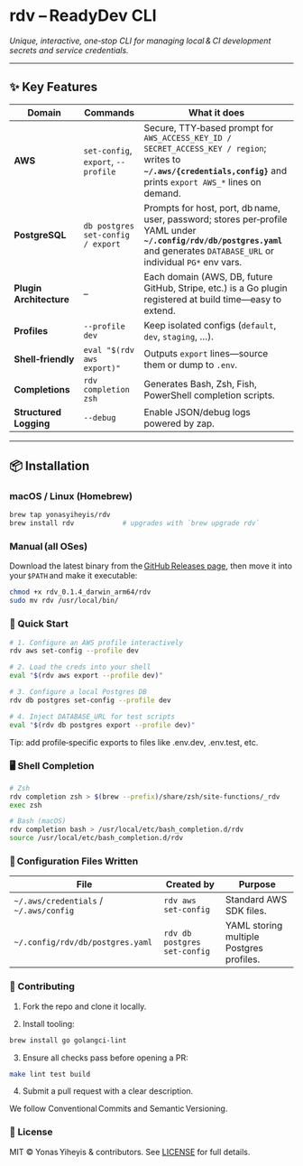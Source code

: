 # **rdv – ReadyDev CLI**

_Unique, interactive, one‑stop CLI for managing local & CI development secrets and service credentials._

---

## ✨ Key Features

| Domain | Commands | What it does |
|--------|----------|--------------|
| **AWS** | `set-config`, `export`, `--profile` | Secure, TTY‑based prompt for `AWS_ACCESS_KEY_ID / SECRET_ACCESS_KEY / region`; writes to **`~/.aws/{credentials,config}`** and prints `export AWS_*` lines on demand. |
| **PostgreSQL** | `db postgres set-config / export` | Prompts for host, port, db name, user, password; stores per‑profile YAML under **`~/.config/rdv/db/postgres.yaml`** and generates `DATABASE_URL` or individual `PG*` env vars. |
| **Plugin Architecture** | – | Each domain (AWS, DB, future GitHub, Stripe, etc.) is a Go plugin registered at build time—easy to extend. |
| **Profiles** | `--profile dev` | Keep isolated configs (`default`, `dev`, `staging`, …). |
| **Shell‑friendly** | `eval "$(rdv aws export)"` | Outputs `export` lines—source them or dump to `.env`. |
| **Completions** | `rdv completion zsh` | Generates Bash, Zsh, Fish, PowerShell completion scripts. |
| **Structured Logging** | `--debug` | Enable JSON/debug logs powered by zap. |

---

## 📦 Installation

### macOS / Linux (Homebrew)

```bash
brew tap yonasyiheyis/rdv
brew install rdv            # upgrades with `brew upgrade rdv`
```

### Manual (all OSes)

Download the latest binary from the [GitHub Releases page](https://github.com/yonasyiheyis/rdv/releases), then move it into your `$PATH` and make it executable:

```bash
chmod +x rdv_0.1.4_darwin_arm64/rdv
sudo mv rdv /usr/local/bin/
```

### 🚀 Quick Start

```bash
# 1. Configure an AWS profile interactively
rdv aws set-config --profile dev

# 2. Load the creds into your shell
eval "$(rdv aws export --profile dev)"

# 3. Configure a local Postgres DB
rdv db postgres set-config --profile dev

# 4. Inject DATABASE_URL for test scripts
eval "$(rdv db postgres export --profile dev)"
```
Tip: add profile‑specific exports to files like .env.dev, .env.test, etc.

### 🖥️ Shell Completion

```bash
# Zsh
rdv completion zsh > $(brew --prefix)/share/zsh/site-functions/_rdv
exec zsh

# Bash (macOS)
rdv completion bash > /usr/local/etc/bash_completion.d/rdv
source /usr/local/etc/bash_completion.d/rdv
```

### 🔧 Configuration Files Written

| File                                   | Created by                   | Purpose                                  |
| -------------------------------------- | ---------------------------- | ---------------------------------------- |
| `~/.aws/credentials` / `~/.aws/config` | `rdv aws set-config`         | Standard AWS SDK files.                  |
| `~/.config/rdv/db/postgres.yaml`       | `rdv db postgres set-config` | YAML storing multiple Postgres profiles. |


### 🤝 Contributing

1. Fork the repo and clone it locally.

2. Install tooling:

```bash
brew install go golangci-lint
```

3. Ensure all checks pass before opening a PR:

```bash
make lint test build
```

4. Submit a pull request with a clear description.

We follow Conventional Commits and Semantic Versioning.

### 📄 License
MIT © Yonas Yiheyis & contributors. See [LICENSE](LICENSE) for full details.
